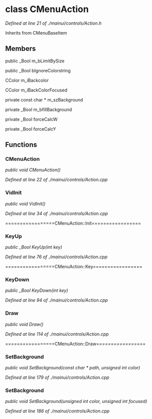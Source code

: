 # class CMenuAction

*Defined at line 21 of ./mainui/controls/Action.h*

Inherits from CMenuBaseItem



## Members

public _Bool m_bLimitBySize

public _Bool bIgnoreColorstring

CColor m_iBackcolor

CColor m_iBackColorFocused

private const char * m_szBackground

private _Bool m_bfillBackground

private _Bool forceCalcW

private _Bool forceCalcY



## Functions

### CMenuAction

*public void CMenuAction()*

*Defined at line 22 of ./mainui/controls/Action.cpp*

### VidInit

*public void VidInit()*

*Defined at line 34 of ./mainui/controls/Action.cpp*

=================CMenuAction::Init=================

### KeyUp

*public _Bool KeyUp(int key)*

*Defined at line 76 of ./mainui/controls/Action.cpp*

=================CMenuAction::Key=================

### KeyDown

*public _Bool KeyDown(int key)*

*Defined at line 94 of ./mainui/controls/Action.cpp*

### Draw

*public void Draw()*

*Defined at line 114 of ./mainui/controls/Action.cpp*

=================CMenuAction::Draw=================

### SetBackground

*public void SetBackground(const char * path, unsigned int color)*

*Defined at line 179 of ./mainui/controls/Action.cpp*

### SetBackground

*public void SetBackground(unsigned int color, unsigned int focused)*

*Defined at line 186 of ./mainui/controls/Action.cpp*



